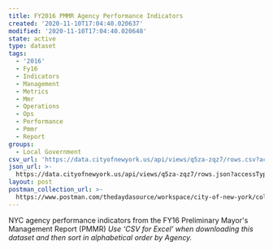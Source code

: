```yaml
---
title: FY2016 PMMR Agency Performance Indicators
created: '2020-11-10T17:04:40.020637'
modified: '2020-11-10T17:04:40.020648'
state: active
type: dataset
tags:
  - '2016'
  - Fy16
  - Indicators
  - Management
  - Metrics
  - Mmr
  - Operations
  - Ops
  - Performance
  - Pmmr
  - Report
groups:
  - Local Government
csv_url: 'https://data.cityofnewyork.us/api/views/q5za-zqz7/rows.csv?accessType=DOWNLOAD'
json_url: >-
  https://data.cityofnewyork.us/api/views/q5za-zqz7/rows.json?accessType=DOWNLOAD
layout: post
postman_collection_url: >-
  https://www.postman.com/thedaydasource/workspace/city-of-new-york/collection/15909983-6874905d-6fa6-4506-8cd7-34b516468e5f
---
```

NYC agency performance indicators from the FY16 Preliminary Mayor's Management Report (PMMR)
<i>Use ‘CSV for Excel’ when downloading this dataset and then sort in alphabetical order by Agency.<i>
